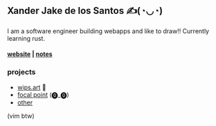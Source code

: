 ## Xander Jake de los Santos ✍(◔◡◔)
I am a software engineer building webapps and like to draw!!
Currently learning rust.

#### [website](https://xanderjakeq.page/) | [notes](https://notes.xanderjakeq.page/)
### projects
- [wips.art](https://wips.art/) 🎨
- [focal point](https://focalpoint.wips.art/) (⓿_⓿)
- [other](https://github.com/projectcollection)

(vim btw)
<!--
**xanderjakeq/xanderjakeq** is a ✨ _special_ ✨ repository because its `README.md` (this file) appears on your GitHub profile.

Here are some ideas to get you started:

- 🔭 I’m currently working on ...
- 🌱 I’m currently learning ...
- 👯 I’m looking to collaborate on ...
- 🤔 I’m looking for help with ...
- 💬 Ask me about ...
- 📫 How to reach me: ...
- 😄 Pronouns: ...
- ⚡ Fun fact: ...
-->
